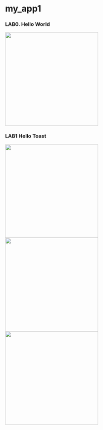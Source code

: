 # my_app1

### LAB0. Hello World

<img src="https://user-images.githubusercontent.com/63465350/124950618-8d244480-e04d-11eb-91c2-bf045284dda3.png" width="300">

### LAB1 Hello Toast 

<img src="https://user-images.githubusercontent.com/63465350/124950807-b7760200-e04d-11eb-9f27-2acc9b13dda7.png" width="300">
<img src="https://user-images.githubusercontent.com/63465350/124950820-ba70f280-e04d-11eb-912d-4c3f71b70885.png" width="300">
<img src="https://user-images.githubusercontent.com/63465350/124950830-bba21f80-e04d-11eb-9b77-11e1631378b5.png" width="300">


